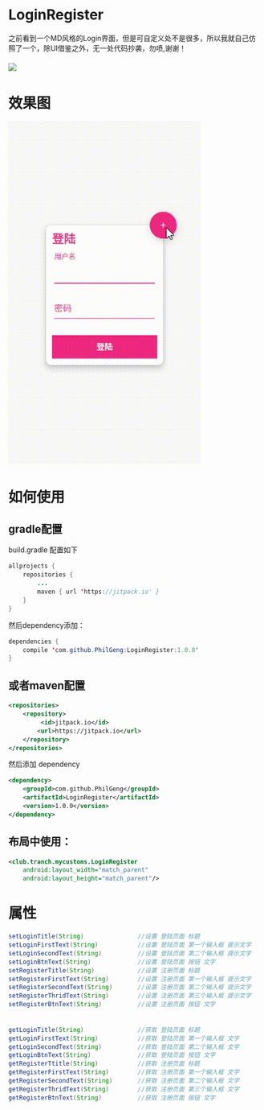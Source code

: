# LoginRegister
之前看到一个MD风格的Login界面，但是可自定义处不是很多，所以我就自己仿照了一个，除UI借鉴之外，无一处代码抄袭，勿喷,谢谢！
#### [![](https://jitpack.io/v/PhilGeng/LoginRegister.svg)](https://jitpack.io/#PhilGeng/LoginRegister)
# 效果图
![效果图](https://github.com/PhilGeng/LoginRegister/blob/master/screenshot/2.gif)

# 如何使用
## gradle配置
build.gradle 配置如下
```java
allprojects {
	repositories {
		...
		maven { url 'https://jitpack.io' }
	}
}
```
然后dependency添加：
```java
dependencies {
	compile 'com.github.PhilGeng:LoginRegister:1.0.0'
}
```

## 或者maven配置
```xml
<repositories>
	<repository>
		 <id>jitpack.io</id>
		<url>https://jitpack.io</url>
	</repository>
</repositories>
```
然后添加 dependency
```xml
<dependency>
	<groupId>com.github.PhilGeng</groupId>
	<artifactId>LoginRegister</artifactId>
	<version>1.0.0</version>
</dependency>
```

## 布局中使用：
```xml
<club.tranch.mycustoms.LoginRegister
    android:layout_width="match_parent"
    android:layout_height="match_parent"/>
```


# 属性
```java
setLoginTitle(String)               //设置 登陆页面 标题
setLoginFirstText(String)           //设置 登陆页面 第一个输入框 提示文字
setLoginSecondText(String)          //设置 登陆页面 第二个输入框 提示文字
setLoginBtnText(String)             //设置 登陆页面 按钮 文字
setRegisterTitle(String)            //设置 注册页面 标题
setRegisterFirstText(String)        //设置 注册页面 第一个输入框 提示文字
setRegisterSecondText(String)       //设置 注册页面 第二个输入框 提示文字
setRegisterThridText(String)        //设置 注册页面 第三个输入框 提示文字
setRegisterBtnText(String)          //设置 注册页面 按钮 文字


getLoginTitle(String)               //获取 登陆页面 标题
getLoginFirstText(String)           //获取 登陆页面 第一个输入框 文字
getLoginSecondText(String)          //获取 登陆页面 第二个输入框 文字
getLoginBtnText(String)             //获取 登陆页面 按钮 文字
getRegisterTtitle(String)           //获取 注册页面 标题
getRegisterFirstText(String)        //获取 注册页面 第一个输入框 文字
getRegisterSecondText(String)       //获取 注册页面 第二个输入框 文字
getRegisterThridText(String)        //获取 注册页面 第三个输入框 文字
getRegisterBtnText(String)          //获取 注册页面 按钮 文字


``` 
